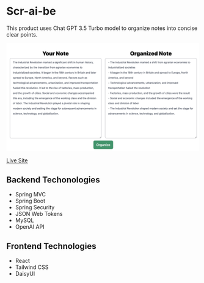 # Scr-ai-be

This product uses Chat GPT 3.5 Turbo model to organize notes into concise clear points.

![Example Image](./planning/example.png)

[Live Site](http://scraibeclient.s3-website.us-east-2.amazonaws.com/)


## Backend Techonologies
* Spring MVC
* Spring Boot 
* Spring Security
* JSON Web Tokens
* MySQL
* OpenAI API

## Frontend Technologies
* React
* Tailwind CSS
* DaisyUI